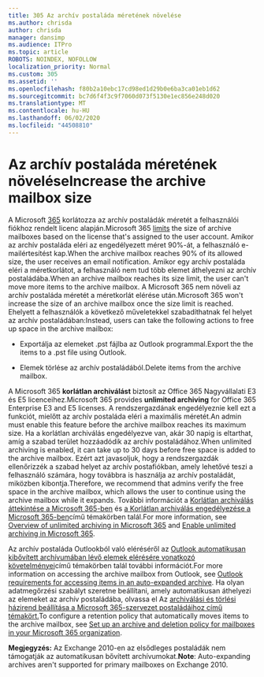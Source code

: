 ```yaml
---
title: 305 Az archív postaláda méretének növelése
ms.author: chrisda
author: chrisda
manager: dansimp
ms.audience: ITPro
ms.topic: article
ROBOTS: NOINDEX, NOFOLLOW
localization_priority: Normal
ms.custom: 305
ms.assetid: ''
ms.openlocfilehash: f80b2a10ebc17cd98ed1d29b0e6ba3ca01eb1d62
ms.sourcegitcommit: bc7d6f4f3c9f7060d073f5130e1ec856e248d020
ms.translationtype: MT
ms.contentlocale: hu-HU
ms.lasthandoff: 06/02/2020
ms.locfileid: "44508810"
---
```

# <a name="increase-the-archive-mailbox-size"></a><span data-ttu-id="ca69b-102">Az archív postaláda méretének növelése</span><span class="sxs-lookup"><span data-stu-id="ca69b-102">Increase the archive mailbox size</span></span>

<span data-ttu-id="ca69b-103">A Microsoft [365](https://docs.microsoft.com/office365/servicedescriptions/exchange-online-service-description/exchange-online-limits#mailbox-storage-limits) korlátozza az archív postaládák méretét a felhasználói fiókhoz rendelt licenc alapján.</span><span class="sxs-lookup"><span data-stu-id="ca69b-103">Microsoft 365 [limits](https://docs.microsoft.com/office365/servicedescriptions/exchange-online-service-description/exchange-online-limits#mailbox-storage-limits) the size of archive mailboxes based on the license that's assigned to the user account.</span></span> <span data-ttu-id="ca69b-104">Amikor az archív postaláda eléri az engedélyezett méret 90%-át, a felhasználó e-mailértesítést kap.</span><span class="sxs-lookup"><span data-stu-id="ca69b-104">When the archive mailbox reaches 90% of its allowed size, the user receives an email notification.</span></span> <span data-ttu-id="ca69b-105">Amikor egy archív postaláda eléri a méretkorlátot, a felhasználó nem tud több elemet áthelyezni az archív postaládába.</span><span class="sxs-lookup"><span data-stu-id="ca69b-105">When an archive mailbox reaches its size limit, the user can't move more items to the archive mailbox.</span></span> <span data-ttu-id="ca69b-106">A Microsoft 365 nem növeli az archív postaláda méretét a méretkorlát elérése után.</span><span class="sxs-lookup"><span data-stu-id="ca69b-106">Microsoft 365 won't increase the size of an archive mailbox once the size limit is reached.</span></span> <span data-ttu-id="ca69b-107">Ehelyett a felhasználók a következő műveletekkel szabadíthatnak fel helyet az archív postaládában:</span><span class="sxs-lookup"><span data-stu-id="ca69b-107">Instead, users can take the following actions to free up space in the archive mailbox:</span></span>

- <span data-ttu-id="ca69b-108">Exportálja az elemeket .pst fájlba az Outlook programmal.</span><span class="sxs-lookup"><span data-stu-id="ca69b-108">Export the the items to a .pst file using Outlook.</span></span>

- <span data-ttu-id="ca69b-109">Elemek törlése az archív postaládából.</span><span class="sxs-lookup"><span data-stu-id="ca69b-109">Delete items from the archive mailbox.</span></span>

<span data-ttu-id="ca69b-110">A Microsoft 365 **korlátlan archiválást** biztosít az Office 365 Nagyvállalati E3 és E5 licenceihez.</span><span class="sxs-lookup"><span data-stu-id="ca69b-110">Microsoft 365 provides **unlimited archiving** for Office 365 Enterprise E3 and E5 licenses.</span></span> <span data-ttu-id="ca69b-111">A rendszergazdának engedélyeznie kell ezt a funkciót, mielőtt az archív postaláda eléri a maximális méretét.</span><span class="sxs-lookup"><span data-stu-id="ca69b-111">An admin must enable this feature before the archive mailbox reaches its maximum size.</span></span> <span data-ttu-id="ca69b-112">Ha a korlátlan archiválás engedélyezve van, akár 30 napig is eltarthat, amíg a szabad terület hozzáadódik az archív postaládához.</span><span class="sxs-lookup"><span data-stu-id="ca69b-112">When unlimited archiving is enabled, it can take up to 30 days before free space is added to the archive mailbox.</span></span> <span data-ttu-id="ca69b-113">Ezért azt javasoljuk, hogy a rendszergazdák ellenőrizzék a szabad helyet az archív postafiókban, amely lehetővé teszi a felhasználó számára, hogy továbbra is használja az archív postaládát, miközben kibontja.</span><span class="sxs-lookup"><span data-stu-id="ca69b-113">Therefore, we recommend that admins verify the free space in the archive mailbox, which allows the user to continue using the archive mailbox while it expands.</span></span> <span data-ttu-id="ca69b-114">További információt a [Korlátlan archiválás áttekintése a Microsoft 365-ben](https://docs.microsoft.com/microsoft-365/compliance/unlimited-archiving) és [a Korlátlan archiválás engedélyezése a Microsoft 365-ben](https://docs.microsoft.com/microsoft-365/compliance/enable-unlimited-archiving)című témakörben talál.</span><span class="sxs-lookup"><span data-stu-id="ca69b-114">For more information, see [Overview of unlimited archiving in Microsoft 365](https://docs.microsoft.com/microsoft-365/compliance/unlimited-archiving) and [Enable unlimited archiving in Microsoft 365](https://docs.microsoft.com/microsoft-365/compliance/enable-unlimited-archiving).</span></span>

<span data-ttu-id="ca69b-115">Az archív postaláda Outlookból való eléréséről az [Outlook automatikusan kibővített archívumában lévő elemek elérésére vonatkozó követelményei](https://docs.microsoft.com/microsoft-365/compliance/unlimited-archiving#outlook-requirements-for-accessing-items-in-an-auto-expanded-archive)című témakörben talál további információt.</span><span class="sxs-lookup"><span data-stu-id="ca69b-115">For more information on accessing the archive mailbox from Outlook, see [Outlook requirements for accessing items in an auto-expanded archive](https://docs.microsoft.com/microsoft-365/compliance/unlimited-archiving#outlook-requirements-for-accessing-items-in-an-auto-expanded-archive).</span></span> <span data-ttu-id="ca69b-116">Ha olyan adatmegőrzési szabályt szeretne beállítani, amely automatikusan áthelyezi az elemeket az archív postaládába, olvassa el Az [archiválási és törlési házirend beállítása a Microsoft 365-szervezet postaládáihoz című témakört.](https://docs.microsoft.com/microsoft-365/compliance/set-up-an-archive-and-deletion-policy-for-mailboxes)</span><span class="sxs-lookup"><span data-stu-id="ca69b-116">To configure a retention policy that automatically moves items to the archive mailbox, see [Set up an archive and deletion policy for mailboxes in your Microsoft 365 organization](https://docs.microsoft.com/microsoft-365/compliance/set-up-an-archive-and-deletion-policy-for-mailboxes).</span></span>

<span data-ttu-id="ca69b-117">**Megjegyzés:** Az Exchange 2010-en az elsődleges postaládák nem támogatják az automatikusan bővített archívumokat.</span><span class="sxs-lookup"><span data-stu-id="ca69b-117">**Note**: Auto-expanding archives aren't supported for primary mailboxes on Exchange 2010.</span></span>
